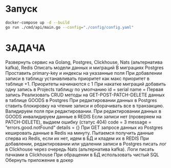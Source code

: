 # Запуск

```bash
docker-compose up -d --build
go run ./cmd/api/main.go --config="./config/config.yaml"
```

# ЗАДАЧА
Развернуть сервис на Golang, Postgres, Clickhouse, Nats (альтернатива kafka), Redis
Описать модели данных и миграций
В миграциях Postgres
Проставить primary-key и индексы на указанные поля
При добавлении записи в таблицу устанавливать приоритет как макс приоритет в таблице +1. Приоритеты начинаются с 1
При накатке миграций добавить одну запись в Projects таблицу по умолчанию
id = serial
name = Первая запись
Реализовать CRUD методы на GET-POST-PATCH-DELETE данных в таблице GOODS в Postgres
При редактировании данных в Postgres ставить блокировку на чтение записи и оборачивать все в транзакцию. Валидируем поля при редактировании.
При редактировании данных в GOODS инвалидируем данные в REDIS
Если записи нет (проверяем на PATCH-DELETE), выдаем ошибку (статус 404)
code = 3
message = “errors.good.notFound“
details = {}
При GET запросе данных из Postgres кешировать данные в Redis на минуту. Пытаемся получить данные сперва из Redis, если их нет, идем в БД и кладем их в REDIS
При добавлении, редактировании или удалении записи в Postgres писать лог в Clickhouse через очередь Nats (альтернатива kafka). Логи писать пачками в Clickhouse
При обращении в БД использовать чистый SQL
Обернуть приложение в докер

